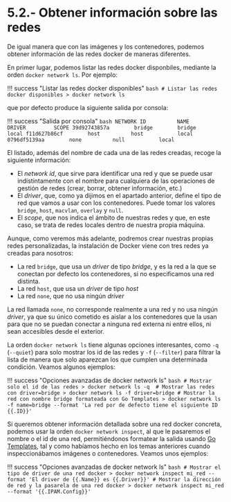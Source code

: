 # 5.2.- Obtener información sobre las redes

De igual manera que con las imágenes y los contenedores, podemos obtener información de las redes docker de maneras diferentes.

En primer lugar, podemos listar las redes docker disponbiles, mediante la orden `docker network ls`. Por ejemplo:

!!! success "Listar las redes docker disponibles"
    ```bash
    # Listar las redes docker disponibles
    > docker network ls
    ```

que por defecto produce la siguiente salida por consola:

!!! success "Salida por consola"
    ```bash
    NETWORK ID          NAME          DRIVER         SCOPE
    39d92743857a        bridge        bridge         local
    f11d627b86cf        host          host           local
    0796df5139aa        none          null           local
    ```

El listado, además del nombre de cada una de las redes creadas, recoge la siguiente información:

- El *network id*, que sirve para identificar una red y que se puede usar indistintamente con el nombre para cualquiera de las operaciones de gestión de redes (crear, borrar, obtener información, etc.)
- El *driver*, que, como ya dijimos en el apartado anterior, define el tipo de red que vamos a usar con los contenedores. Puede tomar los valores `bridge`, `host`, `macvlan`, `overlay` y `null`.
- El *scope*, que nos indica el ámbito de nuestras redes y que, en este caso, se trata de redes locales dentro de nuestra propia máquina.

Aunque, como veremos más adelante, podremos crear nuestras propias redes personalizadas, la instalación de Docker viene con tres redes ya creadas para nosotros:

* La red `bridge`, que usa un *driver* de tipo *bridge*, y es la red a la que se conectan por defecto los contenedores, si no especificamos una red distinta.
* La red `host`, que usa un *driver* de tipo *host*
* La red `none`, que no usa ningún *driver*

La red llamada `none`, no corresponde realmente a una red y no usa ningún *driver*, ya que su único cometido es aislar a los contenedores que la usan para que no se puedan conectar a ninguna red externa ni entre ellos, ni sean accesibles desde el exterior.

La orden `docker network ls` tiene algunas opciones interesantes, como `-q` (`--quiet`) para solo mostrar los id de las redes y `-f` (`--filter`) para filtrar la lista de manera que solo aparezcan los que cumplen una determinada condición. Veamos algunos ejemplos:

!!! success "Opciones avanzadas de docker network ls"
    ```bash
    # Mostrar solo el id de las redes
    > docker network ls -q 
    # Mostrar las redes con driver=bridge
    > docker network ls -f driver=bridge
    # Mostrar la red con nombre bridge formateada con Go Templates
    > docker network ls -f name=bridge --format 'La red por de defecto tiene el siguiente ID {{.ID}}'
    ```

Si queremos obtener información detallada sobre una red docker concreta, podemos usar la orden `docker network inspect`, al que le pasaremos el nombre o el id de una red, permitiéndonos formatear la salida usando [Go Templates](https://golang.org/pkg/text/template/), tal y como habíamos hecho en los temas anteriores cuando inspeccionábamos imágenes o contenedores. Veamos unos ejemplos:

!!! success "Opciones avanzadas de docker network ls"
    ```bash
    # Mostrar el tipo de driver de una red docker
    > docker network inspect mi_red --format 'El driver de {{.Name}} es {{.Driver}}'
    # Mostrar la dirección de red y la pasarela de una red docker
    > docker network inspect mi_red --format '{{.IPAM.Config}}'
    ```
